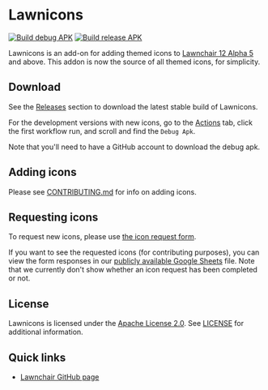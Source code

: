 # Lawnicons

[![Build debug APK](https://github.com/LawnchairLauncher/lawnicons/actions/workflows/build_debug_apk.yml/badge.svg)](https://github.com/LawnchairLauncher/lawnicons/actions/workflows/build_debug_apk.yml)
[![Build release APK](https://github.com/LawnchairLauncher/lawnicons/actions/workflows/build_release_apk.yml/badge.svg)](https://github.com/LawnchairLauncher/lawnicons/actions/workflows/build_release_apk.yml)

Lawnicons is an add-on for adding themed icons to [Lawnchair 12 Alpha 5](https://github.com/LawnchairLauncher/lawnchair) and above.
This addon is now the source of all themed icons, for simplicity.

## Download

See the [Releases](https://github.com/LawnchairLauncher/lawnicons/releases) section to download the latest stable build of Lawnicons.

For the development versions with new icons, go to the [Actions](https://github.com/LawnchairLauncher/lawnicons/actions) tab,
click the first workflow run, and scroll and find the `Debug Apk`.

Note that you'll need to have a GitHub account to download the debug apk.

## Adding icons

Please see [CONTRIBUTING.md](CONTRIBUTING.md) for info on adding icons.

## Requesting icons

To request new icons, please use [the icon request form](https://forms.gle/Fx8vZAiWdW1Tyjo57).

If you want to see the requested icons (for contributing purposes), you can view the form responses in our 
[publicly available Google Sheets](https://docs.google.com/spreadsheets/d/1h3eiJnG2nEdR1DbvemaF1lYthHkzYbXvVFPP0TEEt5k/edit?usp=sharing) file.
Note that we currently don't show whether an icon request has been completed or not.

## License

Lawnicons is licensed under the [Apache License 2.0](https://www.apache.org/licenses/LICENSE-2.0). See [LICENSE](LICENSE) for additional information.

## Quick links

- [Lawnchair GitHub page](https://github.com/LawnchairLauncher/lawnchair)

